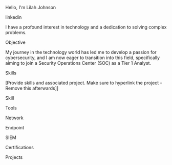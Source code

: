 Hello, I'm Lilah Johnson

linkedin

I have a profound interest in technology and a dedication to solving complex problems.

Objective

My journey in the technology world has led me to develop a passion for cybersecurity, and I am now eager to transition into this field, specifically aiming to join a Security Operations Center (SOC) as a Tier 1 Analyst.

Skills

[Provide skills and associated project. Make sure to hyperlink the project - Remove this afterwards]]

Skill	                   

Tools



Network

    
Endpoint

  
SIEM

    
Certifications


Projects
